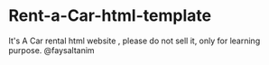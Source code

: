 # Rent-a-Car-html-template
It's A Car rental html website , please do not sell it, only for learning purpose.
@faysaltanim

